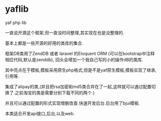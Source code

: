 # yaflib
yaf php lib

一直说开源这个框架,但一直没时间整理,其实现在也是没整理的.

基本上都是一些开源的好用的类库的集合.

框架DB类用了ZendDB 或者 laravel 的Eloquent ORM  (可以在bootstrap中注释相应代码,默认是zenddb), 
回头会增加一个我自己写的小的操作dB的类库.

其中亮点在于模板,模板采用原生php格式,但是不是yaf原生模板,模板实现了继承,引用等.

集成了alipay的类,(并且把rsa加密和md5类合并在了一起,这样就可以通过配置切换了.之前淘宝的类是需要分别下载不同的两个.)

并且可以通过配置的形式实现增删改查.快速开发后台.后台用了bjui模板.

本类适合开发api接口,后台,以及web.
